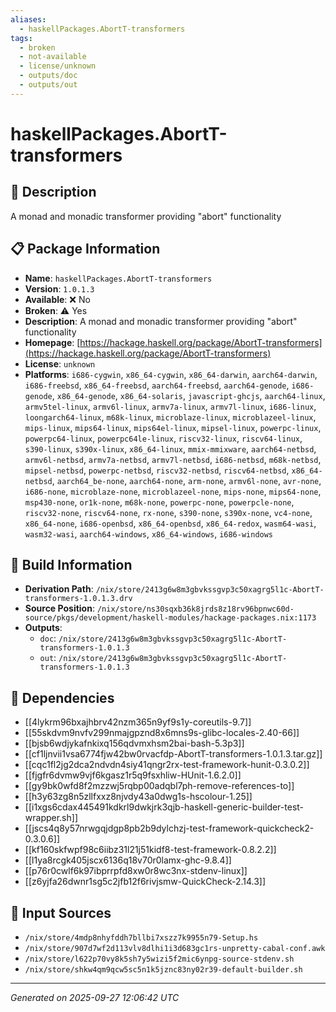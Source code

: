 ```yaml
---
aliases:
  - haskellPackages.AbortT-transformers
tags:
  - broken
  - not-available
  - license/unknown
  - outputs/doc
  - outputs/out
---
```


# haskellPackages.AbortT-transformers

## 📝 Description

A monad and monadic transformer providing "abort" functionality

## 📋 Package Information

- **Name**: `haskellPackages.AbortT-transformers`
- **Version**: `1.0.1.3`
- **Available**: ❌ No
- **Broken**: ⚠️ Yes
- **Description**: A monad and monadic transformer providing "abort" functionality
- **Homepage**: [https://hackage.haskell.org/package/AbortT-transformers](https://hackage.haskell.org/package/AbortT-transformers)
- **License**: `unknown`
- **Platforms**: `i686-cygwin`, `x86_64-cygwin`, `x86_64-darwin`, `aarch64-darwin`, `i686-freebsd`, `x86_64-freebsd`, `aarch64-freebsd`, `aarch64-genode`, `i686-genode`, `x86_64-genode`, `x86_64-solaris`, `javascript-ghcjs`, `aarch64-linux`, `armv5tel-linux`, `armv6l-linux`, `armv7a-linux`, `armv7l-linux`, `i686-linux`, `loongarch64-linux`, `m68k-linux`, `microblaze-linux`, `microblazeel-linux`, `mips-linux`, `mips64-linux`, `mips64el-linux`, `mipsel-linux`, `powerpc-linux`, `powerpc64-linux`, `powerpc64le-linux`, `riscv32-linux`, `riscv64-linux`, `s390-linux`, `s390x-linux`, `x86_64-linux`, `mmix-mmixware`, `aarch64-netbsd`, `armv6l-netbsd`, `armv7a-netbsd`, `armv7l-netbsd`, `i686-netbsd`, `m68k-netbsd`, `mipsel-netbsd`, `powerpc-netbsd`, `riscv32-netbsd`, `riscv64-netbsd`, `x86_64-netbsd`, `aarch64_be-none`, `aarch64-none`, `arm-none`, `armv6l-none`, `avr-none`, `i686-none`, `microblaze-none`, `microblazeel-none`, `mips-none`, `mips64-none`, `msp430-none`, `or1k-none`, `m68k-none`, `powerpc-none`, `powerpcle-none`, `riscv32-none`, `riscv64-none`, `rx-none`, `s390-none`, `s390x-none`, `vc4-none`, `x86_64-none`, `i686-openbsd`, `x86_64-openbsd`, `x86_64-redox`, `wasm64-wasi`, `wasm32-wasi`, `aarch64-windows`, `x86_64-windows`, `i686-windows`

## 🔧 Build Information

- **Derivation Path**: `/nix/store/2413g6w8m3gbvkssgvp3c50xagrg5l1c-AbortT-transformers-1.0.1.3.drv`
- **Source Position**: `/nix/store/ns30sqxb36k8jrds8z18rv96bpnwc60d-source/pkgs/development/haskell-modules/hackage-packages.nix:1173`
- **Outputs**:
  - `doc`:  `/nix/store/2413g6w8m3gbvkssgvp3c50xagrg5l1c-AbortT-transformers-1.0.1.3`
  - `out`:  `/nix/store/2413g6w8m3gbvkssgvp3c50xagrg5l1c-AbortT-transformers-1.0.1.3`

## 🔗 Dependencies

- [[4lykrm96bxajhbrv42nzm365n9yf9s1y-coreutils-9.7]]
- [[55skdvm9nvfv299nmajgpznd8x6mns9s-glibc-locales-2.40-66]]
- [[bjsb6wdjykafnkixq156qdvmxhsm2bai-bash-5.3p3]]
- [[cf1ljnvii1vsa6774fjw42bw0rvacfdp-AbortT-transformers-1.0.1.3.tar.gz]]
- [[cqc1fl2jg2dca2ndvdn4siy41qngr2rx-test-framework-hunit-0.3.0.2]]
- [[fjgfr6dvmw9vjf6kgasz1r5q9fsxhliw-HUnit-1.6.2.0]]
- [[gy9bk0wfd8f2mzzwj5rqbp00adqbl7ph-remove-references-to]]
- [[h3y63zg8n5zllfxxz8njvdy43a0dwg1s-hscolour-1.25]]
- [[i1xgs6cdax445491kdkrl9dwkjrk3qjb-haskell-generic-builder-test-wrapper.sh]]
- [[jscs4q8y57nrwgqjdgp8pb2b9dylchzj-test-framework-quickcheck2-0.3.0.6]]
- [[kf160skfwpf98c6iibz31l21j51kidf8-test-framework-0.8.2.2]]
- [[l1ya8rcgk405jscx6136q18v70r0lamx-ghc-9.8.4]]
- [[p76r0cwlf6k97ibprrpfd8xw0r8wc3nx-stdenv-linux]]
- [[z6yjfa26dwnr1sg5c2jfb12f6rivjsmw-QuickCheck-2.14.3]]

## 📁 Input Sources

- `/nix/store/4mdp8nhyfddh7bllbi7xszz7k9955n79-Setup.hs`
- `/nix/store/907d7wf2d113vlv8dlhi1i3d683gc1rs-unpretty-cabal-conf.awk`
- `/nix/store/l622p70vy8k5sh7y5wizi5f2mic6ynpg-source-stdenv.sh`
- `/nix/store/shkw4qm9qcw5sc5n1k5jznc83ny02r39-default-builder.sh`

---
*Generated on 2025-09-27 12:06:42 UTC*
